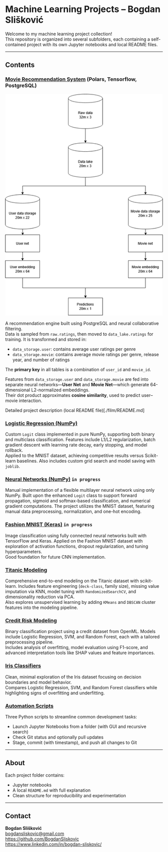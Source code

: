 # Machine Learning Projects – Bogdan Slišković

Welcome to my machine learning project collection!  
This repository is organized into several subfolders, each containing a self-contained project with its own Jupyter notebooks and local README files.

---

## Contents

### [Movie Recommendation System](./film) (Polars, Tensorflow, PostgreSQL)

![Architecture](film/Train.drawio.png)

A recommendation engine built using PostgreSQL and neural collaborative filtering.  
Data is sampled from `raw.ratings`, then moved to `data_lake.ratings` for training. It is transformed and stored in:

- `data_storage.user`: contains average user ratings per genre  
- `data_storage.movie`: contains average movie ratings per genre, release year, and number of ratings  

The **primary key** in all tables is a combination of `user_id` and `movie_id`.

Features from `data_storage.user` and `data_storage.movie` are fed into separate neural networks—**User Net** and **Movie Net**—which generate 64-dimensional L2-normalized embeddings.  
Their dot product approximates **cosine similarity**, used to predict user–movie interaction.

Detailed project description (local README file)[./film/README.md]




### [Logistic Regression (NumPy)](./logisticRegression_Numpy)
Custom `Logit` class implemented in pure NumPy, supporting both binary and multiclass classification. Features include L1/L2 regularization, batch gradient descent with learning rate decay, early stopping, and model rollback.  
Applied to the MNIST dataset, achieving competitive results versus Scikit-learn baselines. Also includes custom grid search and model saving with `joblib`.

### [Neural Networks (NumPy)](./neuralNetworks_Numpy) `in progress`
Manual implementation of a flexible multilayer neural network using only NumPy. Built upon the enhanced `Logit` class to support forward propagation, sigmoid and softmax-based classification, and numerical gradient computations. The project utilizes the MNIST dataset, featuring manual data preprocessing, normalization, and one-hot encoding.

### [Fashion MNIST (Keras)](./fashionMNIST_keras) `in progress`
Image classification using fully connected neural networks built with TensorFlow and Keras. Applied on the Fashion MNIST dataset with exploration of activation functions, dropout regularization, and tuning hyperparameters.  
Good foundation for future CNN implementation.

### [Titanic Modeling](./Titanik)
Comprehensive end-to-end modeling on the Titanic dataset with scikit-learn. Includes feature engineering (`deck-class`, family size), missing value imputation via KNN, model tuning with `RandomizedSearchCV`, and dimensionality reduction via PCA.  
Also explores unsupervised learning by adding `KMeans` and `DBSCAN` cluster features into the modeling pipeline.

### [Credit Risk Modeling](./Kredit)
Binary classification project using a credit dataset from OpenML. Models include Logistic Regression, SVM, and Random Forest, each with a tailored preprocessing pipeline.  
Includes analysis of overfitting, model evaluation using F1-score, and advanced interpretation tools like SHAP values and feature importances.

### [Iris Classifiers](./IRIS)
Clean, minimal exploration of the Iris dataset focusing on decision boundaries and model behavior.  
Compares Logistic Regression, SVM, and Random Forest classifiers while highlighting signs of overfitting and underfitting.

### [Automation Scripts](./automation)
Three Python scripts to streamline common development tasks:
- Launch Jupyter Notebooks from a folder (with GUI and recursive search)
- Check Git status and optionally pull updates
- Stage, commit (with timestamp), and push all changes to Git


---

## About

Each project folder contains:
- Jupyter notebooks
- A local `README.md` with full explanation
- Clean structure for reproducibility and experimentation

---

## Contact

**Bogdan Slišković**  
bogdansliskovic@gmail.com  
https://github.com/BogdanSliskovic  
https://www.linkedin.com/in/bogdan-sliskovic/
